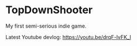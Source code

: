 # TopDownShooter
My first semi-serious indie game. 

Latest Youtube devlog: https://youtu.be/drqF-lvFK_I
